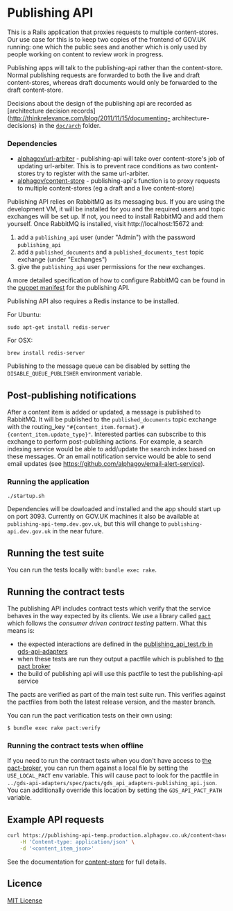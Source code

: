 # Publishing API

This is a Rails application that proxies requests to multiple content-stores. Our
use case for this is to keep two copies of the frontend of GOV.UK running: one
which the public sees and another which is only used by people working on
content to review work in progress.

Publishing apps will talk to the publishing-api rather than the content-store.
Normal publishing requests are forwarded to both the live and draft
content-stores, whereas draft documents would only be forwarded to the draft
content-store.

Decisions about the design of the publishing api are recorded as [architecture
decision records](http://thinkrelevance.com/blog/2011/11/15/documenting-
architecture-decisions) in the [`doc/arch`](doc/arch) folder.

### Dependencies

- [alphagov/url-arbiter](https://github.com/alphagov/url-arbiter) - publishing-api will take over content-store's job of updating url-arbiter. This is to prevent race conditions as two content-stores try to register with the same url-arbiter.
- [alphagov/content-store](https://github.com/alphagov/content-store) - publishing-api's function is to proxy requests to multiple content-stores (eg a draft and a live content-store)

Publishing API relies on RabbitMQ as its messaging bus. If you are using the
development VM, it will be installed for you and the required users and topic
exchanges will be set up. If not, you need to install RabbitMQ and add them
yourself. Once RabbitMQ is installed, visit http://localhost:15672 and:

1. add a `publishing_api` user (under "Admin") with the password `publishing_api`
2. add a `published_documents` and a `published_documents_test` topic exchange
   (under "Exchanges")
3. give the `publishing_api` user permissions for the new exchanges.

A more detailed specification of how to configure RabbitMQ can be found in the
[puppet manifest](https://github.gds/gds/puppet/blob/master/modules/govuk/manifests/apps/publishing_api/rabbitmq.pp)
for the publishing API.

Publishing API also requires a Redis instance to be installed.

For Ubuntu:

```
sudo apt-get install redis-server
```

For OSX:

```
brew install redis-server
```

Publishing to the message queue can be disabled by setting the
`DISABLE_QUEUE_PUBLISHER` environment variable.

## Post-publishing notifications

After a content item is added or updated, a message is published to RabbitMQ.
It will be published to the `published_documents` topic exchange with the
routing_key `"#{content_item.format}.#{content_item.update_type}"`. Interested parties can
subscribe to this exchange to perform post-publishing actions. For example, a
search indexing service would be able to add/update the search index based on
these messages. Or an email notification service would be able to send email
updates (see https://github.com/alphagov/email-alert-service).

### Running the application

`./startup.sh`

Dependencies will be dowloaded and installed and the app should start up on
port 3093. Currently on GOV.UK machines it also be available at
`publishing-api-temp.dev.gov.uk`, but this will change to
`publishing-api.dev.gov.uk` in the near future.

## Running the test suite

You can run the tests locally with: `bundle exec rake`.

## Running the contract tests

The publishing API includes contract tests which verify that the service
behaves in the way expected by its clients. We use a library called
[`pact`](https://github.com/realestate-com-au/pact) which follows the *consumer driven contract testing* pattern. What this means is:

* the expected interactions are defined in the [publishing_api_test.rb in gds-api-adapters](https://github.com/alphagov/gds-api-adapters/blob/master/test/publishing_api_test.rb#L19)
* when these tests are run they output a pactfile which is published to [the pact broker](https://pact-broker.dev.publishing.service.gov.uk/)
* the build of publishing api will use this pactfile to test the publishing-api service

The pacts are verified as part of the main test suite run. This verifies
against the pactfiles from both the latest release version, and the master
branch.

You can run the pact verification tests on their own using:

```
$ bundle exec rake pact:verify
```

### Running the contract tests when offline

If you need to run the contract tests when you don't have access to [the
pact-broker](https://pact-broker.dev.publishing.service.gov.uk/), you can run
them against a local file by setting the `USE_LOCAL_PACT` env variable. This
will cause pact to look for the pactfile in
`../gds-api-adapters/spec/pacts/gds_api_adapters-publishing_api.json`. You can
additionally override this location by setting the `GDS_API_PACT_PATH`
variable.

## Example API requests

``` sh
curl https://publishing-api-temp.production.alphagov.co.uk/content<base_path> -X PUT \
    -H 'Content-type: application/json' \
    -d '<content_item_json>'
```

See the documentation for [content-store](https://github.com/alphagov/content-store) for full details.

## Licence

[MIT License](LICENCE)
